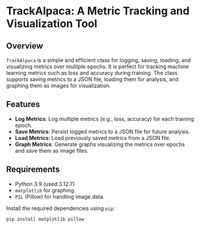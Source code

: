 # TrackAlpaca: A Metric Tracking and Visualization Tool

## Overview

`TrackAlpaca` is a simple and efficient class for logging, saving, loading, and visualizing metrics over multiple epochs. It is perfect for tracking machine learning metrics such as loss and accuracy during training. The class supports saving metrics to a JSON file, loading them for analysis, and graphing them as images for visualization.

## Features

- **Log Metrics**: Log multiple metrics (e.g., loss, accuracy) for each training epoch.
- **Save Metrics**: Persist logged metrics to a JSON file for future analysis.
- **Load Metrics**: Load previously saved metrics from a JSON file.
- **Graph Metrics**: Generate graphs visualizing the metrics over epochs and save them as image files.

## Requirements

- Python 3.9 (used 3.12.7)
- `matplotlib` for graphing.
- `PIL` (Pillow) for handling image data.

Install the required dependencies using `pip`:

```bash
pip install matplotlib pillow
